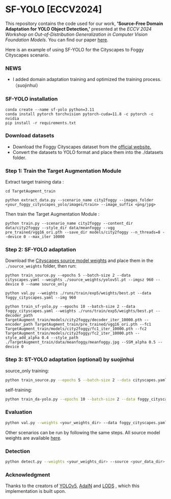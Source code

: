 # SF-YOLO [ECCV2024]
This repository contains the code used for our work, **'Source-Free Domain Adaptation for YOLO Object Detection,'** presented at the *ECCV 2024 Workshop on Out-of-Distribution Generalization in Computer Vision Foundation Models*. You can find our paper [here](https://arxiv.org/abs/2409.16538).

Here is an example of using SF-YOLO for the Cityscapes to Foggy Cityscapes scenario.

### NEWS

- I added domain adaptation training and optimized the training process. （suojinhui）

### SF-YOLO installation

```
conda create --name sf-yolo python=3.11
conda install pytorch torchvision pytorch-cuda=11.8 -c pytorch -c nvidia
pip install -r requirements.txt
```
### Download datasets

- Download the Foggy Cityscapes dataset from the [official website.](https://www.cityscapes-dataset.com/)
- Convert the datasets to YOLO format and place them into the ./datasets folder.

### Step 1: Train the Target Augmentation Module
Extract target training data :
```shell
cd TargetAugment_train

python extract_data.py --scenario_name city2foggy --images_folder <your_foggy_cityscapes_yolo/images/train> --image_suffix <png/jpg>
```

Then train the Target Augmentation Module :
```
python train.py --scenario_name city2foggy --content_dir data/city2foggy --style_dir data/meanfoggy --vgg pre_trained/vgg16_ori.pth --save_dir models/city2foggy --n_threads=8 --device 0 --max_iter 10000
```

### Step 2:  SF-YOLO adaptation

Download the [Cityscapes source model weights](https://drive.proton.me/urls/3VEG0P1GQR#MAfSdjS57GHI) and place them in the `./source_weights` folder, then run:

```
python train_source.py --epochs 5 --batch-size 2 --data cityscapes.yaml --weights ./source_weights/yolov5l.pt --imgsz 960 --device 0 --name source_only
```

```
python val.py --weights ./runs/train/exp5/weights/best.pt --data foggy_cityscapes.yaml --img 960 
```

```
python train_sf-yolo.py --epochs 10 --batch-size 2 --data foggy_cityscapes.yaml --weights ./runs/train/exp5/weights/best.pt --decoder_path TargetAugment_train/models/city2foggy/decoder_iter_10000.pth --encoder_path TargetAugment_train/pre_trained/vgg16_ori.pth --fc1 TargetAugment_train/models/city2foggy/fc1_iter_10000.pth --fc2 TargetAugment_train/models/city2foggy/fc2_iter_10000.pth --style_add_alpha 0.4 --style_path ./TargetAugment_train/data/meanfoggy/meanfoggy.jpg --SSM_alpha 0.5 --device 0 
```

### Step 3:  ST-YOLO adaptation (optional) by suojinhui

source_only training:
```bash
python train_source.py --epochs 5 --batch-size 2 --data cityscapes.yaml --weights ./source_weights/yolov5l.pt --imgsz 960 --device 0 --name source_only
```

self-training:
```bash
python train_da-yolo.py --epochs 10 --batch-size 2 --data foggy_cityscapes.yaml --data_source cityscapes.yaml --weights ./runs/train/exp5/weights/best.pt --decoder_path TargetAugment_train/models/city2foggy/decoder_iter_10000.pth --encoder_path TargetAugment_train/pre_trained/vgg16_ori.pth --fc1 TargetAugment_train/models/city2foggy/fc1_iter_10000.pth --fc2 TargetAugment_train/models/city2foggy/fc2_iter_10000.pth --style_add_alpha 0.4 --style_path ./TargetAugment_train/data/meanfoggy/meanfoggy.jpg --SSM_alpha 0.5 --device 0 
```

### Evaluation

```bash
python val.py --weights <your_weights_dir> --data foggy_cityscapes.yaml --img 960 
```

Other scenarios can be run by following the same steps. All source model weights are available [here](https://drive.proton.me/urls/5WFVDJBDAC#EPs8OZmXtbWq).

### Detection

```bash
python detect.py --weights <your_weights_dir> --source <your_data_dir> --device 0 --imgsz 960
```

### Acknowledgment

Thanks to the creators of [YOLOv5](https://github.com/ultralytics/yolov5), [AdaIN](https://github.com/naoto0804/pytorch-AdaIN) and [LODS](https://github.com/Flashkong/Source-Free-Object-Detection-by-Learning-to-Overlook-Domain-Style) , which this implementation is built upon.

